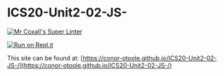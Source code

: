 # ICS20-Unit2-02-JS-

[![Mr Coxall's Super Linter](https://github.com/conor-otoole/ICS20-Unit1-Template/workflows/Mr%20Coxall's%20Super%20Linter/badge.svg)](https://github.com/conor-otoole/ICS20-Unit1-Template/)

[![Run on Repl.it](https://repl.it/badge/github/conor-otoole/ICS20-Unit1-Template)](https://repl.it/github/ICS20-Unit1-Template)

This site can be found at: [https://conor-otoole.github.io/ICS20-Unit2-02-JS-/](https://conor-otoole.github.io/ICS20-Unit2-02-JS-/)
